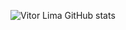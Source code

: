 ![Vitor Lima GitHub stats](https://github-readme-stats.vercel.app/api?username=Vitoroturan2905&show_icons=true&theme=synthwave)
